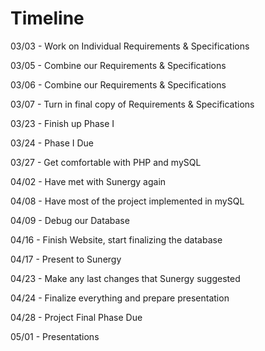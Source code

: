 # **Timeline**

03/03 - Work on Individual Requirements & Specifications

03/05 - Combine our Requirements & Specifications 

03/06 - Combine our Requirements & Specifications 

03/07 - Turn in final copy of Requirements & Specifications 

03/23 - Finish up Phase I

03/24 - Phase I Due

03/27 - Get comfortable with PHP and mySQL

04/02 - Have met with Sunergy again

04/08 - Have most of the project implemented in mySQL

04/09 - Debug our Database

04/16 - Finish Website, start finalizing the database

04/17 - Present to Sunergy

04/23 - Make any last changes that Sunergy suggested

04/24 - Finalize everything and prepare presentation

04/28 - Project Final Phase Due

05/01 - Presentations
